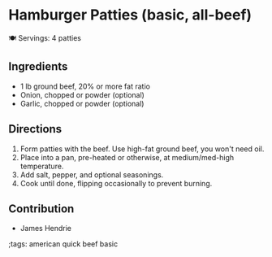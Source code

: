 # Hamburger Patties (basic, all-beef)

🍽️ Servings: 4 patties

## Ingredients

- 1 lb ground beef, 20% or more fat ratio
- Onion, chopped or powder (optional)
- Garlic, chopped or powder (optional)

## Directions

1. Form patties with the beef.  Use high-fat ground beef, you won't need oil.
2. Place into a pan, pre-heated or otherwise, at medium/med-high temperature.
3. Add salt, pepper, and optional seasonings.
4. Cook until done, flipping occasionally to prevent burning.

## Contribution

- James Hendrie

;tags: american quick beef basic
